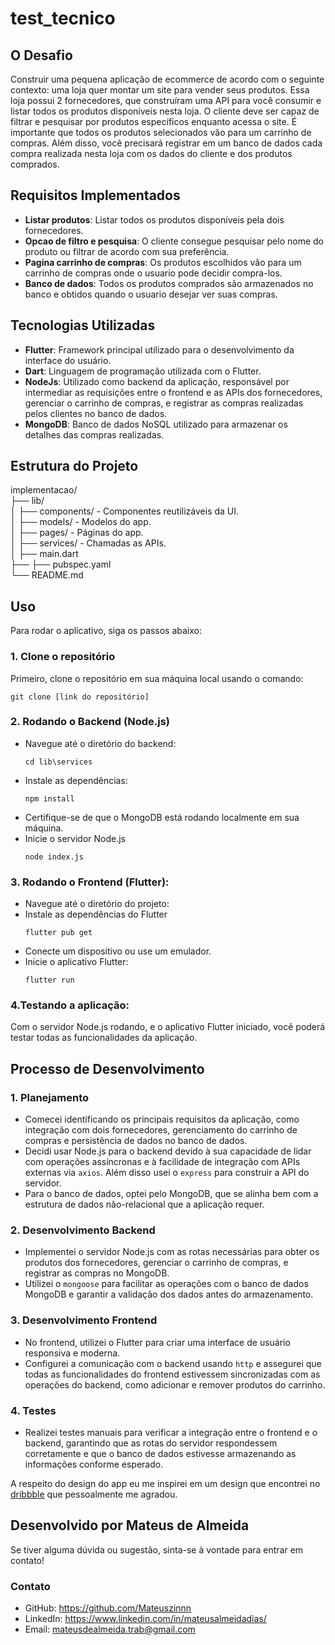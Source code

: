 # test_tecnico

## O Desafio

Construir uma pequena aplicação de ecommerce de acordo com o seguinte contexto: uma loja quer montar um site para vender seus produtos. Essa loja possui 2 fornecedores, que construíram uma API para você consumir e listar todos os produtos disponíveis nesta loja. O cliente deve ser capaz de filtrar e pesquisar por produtos específicos enquanto acessa o site. É importante que todos os produtos selecionados vão para um carrinho de compras. Além disso, você precisará registrar em um banco de dados cada compra realizada nesta loja com os dados do cliente e dos produtos comprados.

## Requisitos Implementados

* **Listar produtos**: Listar todos os produtos disponíveis pela dois fornecedores.
* **Opcao de filtro e pesquisa**: O cliente consegue pesquisar pelo nome do produto ou filtrar de acordo com sua preferência.
* **Pagina carrinho de compras**: Os produtos escolhidos vão para um carrinho de compras onde o usuario pode decidir compra-los.
* **Banco de dados**: Todos os produtos comprados são armazenados no banco e obtidos quando o usuario desejar ver suas compras.

## Tecnologias Utilizadas

* **Flutter**: Framework principal utilizado para o desenvolvimento da interface do usuário. <br>
* **Dart**: Linguagem de programação utilizada com o Flutter. <br>
* **NodeJs**: Utilizado como backend da aplicação, responsável por intermediar as requisições entre o frontend e as APIs dos fornecedores, gerenciar o carrinho de compras, e registrar as compras realizadas pelos clientes no banco de dados.
* **MongoDB**: Banco de dados NoSQL utilizado para armazenar os detalhes das compras realizadas.

## Estrutura do Projeto

implementacao/ <br>
├── lib/<br>
│   ├── components/  - Componentes reutilizáveis da UI. <br>
│   ├── models/  - Modelos do app. <br>
│   ├── pages/  - Páginas do app. <br>
│   ├── services/  - Chamadas as APIs. <br> 
│   ├── main.dart<br>
├──
├── pubspec.yaml<br>
└── README.md<br>

## Uso

Para rodar o aplicativo, siga os passos abaixo:

### 1. Clone o repositório

Primeiro, clone o repositório em sua máquina local usando o comando:

```
git clone [link do repositório]
```

### 2. Rodando o Backend (Node.js)

- Navegue até o diretório do backend:
  ```
  cd lib\services
  ```
- Instale as dependências:
  ```
  npm install
  ```
- Certifique-se de que o MongoDB está rodando localmente em sua máquina.
- Inicie o servidor Node.js
  ```
  node index.js
  ```
### 3. Rodando o Frontend (Flutter):

- Navegue até o diretório do projeto:
- Instale as dependências do Flutter
  ```
  flutter pub get
  ```
- Conecte um dispositivo ou use um emulador.
- Inicie o aplicativo Flutter:
  ```
  flutter run
  ```
  
### 4.Testando a aplicação:

Com o servidor Node.js rodando, e o aplicativo Flutter iniciado, você poderá testar todas as funcionalidades da aplicação.

## Processo de Desenvolvimento

### 1. **Planejamento**
   - Comecei identificando os principais requisitos da aplicação, como integração com dois fornecedores, gerenciamento do carrinho de compras e persistência de dados no banco de dados.
   - Decidi usar Node.js para o backend devido à sua capacidade de lidar com operações assíncronas e à facilidade de integração com APIs externas via `axios`. Além disso usei o `express` para construir a API do servidor.
   - Para o banco de dados, optei pelo MongoDB, que se alinha bem com a estrutura de dados não-relacional que a aplicação requer.

### 2. **Desenvolvimento Backend**
   - Implementei o servidor Node.js com as rotas necessárias para obter os produtos dos fornecedores, gerenciar o carrinho de compras, e registrar as compras no MongoDB.
   - Utilizei o `mongoose` para facilitar as operações com o banco de dados MongoDB e garantir a validação dos dados antes do armazenamento.

### 3. **Desenvolvimento Frontend**
   - No frontend, utilizei o Flutter para criar uma interface de usuário responsiva e moderna.
   - Configurei a comunicação com o backend usando `http` e assegurei que todas as funcionalidades do frontend estivessem sincronizadas com as operações do backend, como adicionar e remover produtos do carrinho.

### 4. **Testes**
   - Realizei testes manuais para verificar a integração entre o frontend e o backend, garantindo que as rotas do servidor respondessem corretamente e que o banco de dados estivesse armazenando as informações conforme esperado.

A respeito do design do app eu me inspirei em um design que encontrei no [dribbble](https://dribbble.com/shots/23475154-E-Commerce-Mobile-App?utm_source=Clipboard_Shot&utm_campaign=perevoz&utm_content=E-Commerce%20Mobile%20App&utm_medium=Social_Share&utm_source=Clipboard_Shot&utm_campaign=perevoz&utm_content=E-Commerce%20Mobile%20App&utm_medium=Social_Share) que pessoalmente me agradou.

## Desenvolvido por Mateus de Almeida

Se tiver alguma dúvida ou sugestão, sinta-se à vontade para entrar em contato!

### Contato
- GitHub: https://github.com/Mateuszinnn
- LinkedIn: https://www.linkedin.com/in/mateusalmeidadias/
- Email: mateusdealmeida.trab@gmail.com
